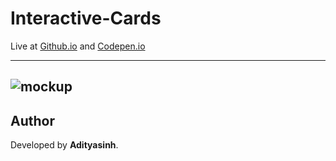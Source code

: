 # Interactive-Cards
Live at [Github.io](https://adityasinh-sodha.github.io/Interactive-Cards/) and [Codepen.io](https://codepen.io/Adityasinh-Sodha/full/zYgyENz)

---
![mockup](https://github.com/user-attachments/assets/84dd77b6-d157-46b6-824f-bf4fd48ae6ae)
---

## Author
Developed by **Adityasinh**.
